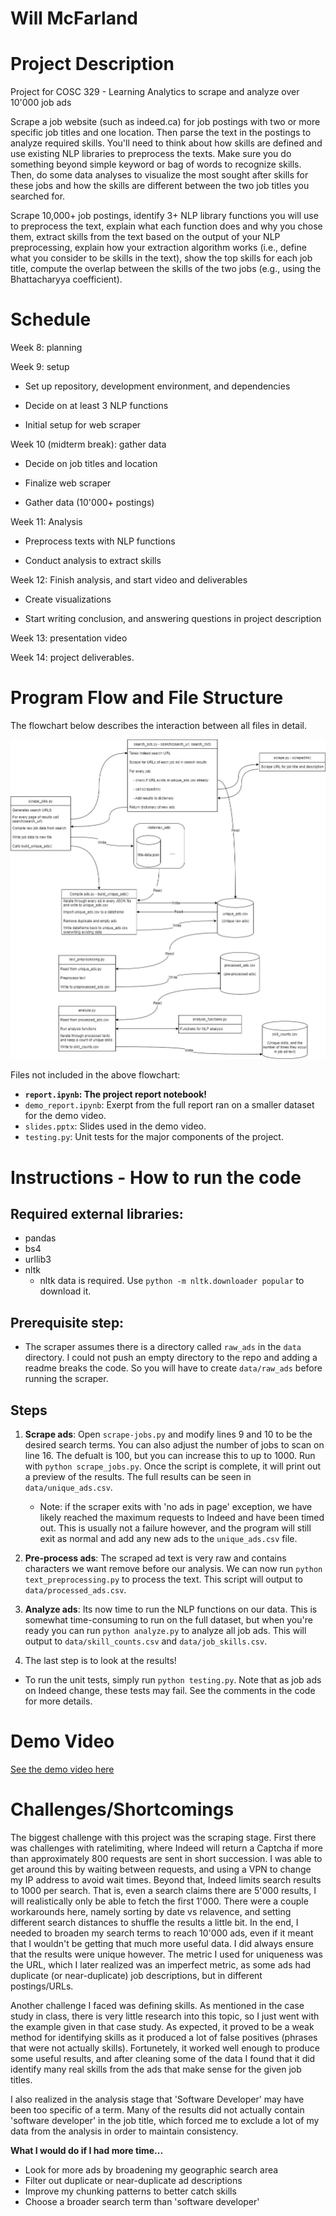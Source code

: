 # Will McFarland

# Project Description

Project for COSC 329 - Learning Analytics to scrape and analyze over 10'000 job ads

Scrape a job website (such as indeed.ca) for job postings with two or more specific job titles and one location. Then parse the text in the postings to analyze required skills. You'll need to think about how skills are defined and use existing NLP libraries to preprocess the texts. Make sure you do something beyond simple keyword or bag of words to recognize skills. Then, do some data analyses to visualize the most sought after skills for these jobs and how the skills are different between the two job titles you searched for.

Scrape 10,000+ job postings, identify 3+ NLP library functions you will use to preprocess the text, explain what each function does and why you chose them, extract skills from the text based on the output of your NLP preprocessing, explain how your extraction algorithm works (i.e., define what you consider to be skills in the text), show the top skills for each job title, compute the overlap between the skills of the two jobs (e.g., using the Bhattacharyya coefficient).

# Schedule

Week 8: planning

Week 9: setup

- Set up repository, development environment, and dependencies

- Decide on at least 3 NLP functions

- Initial setup for web scraper

Week 10 (midterm break): gather data

- Decide on job titles and location

- Finalize web scraper

- Gather data (10'000+ postings)

Week 11: Analysis

- Preprocess texts with NLP functions

- Conduct analysis to extract skills

Week 12: Finish analysis, and start video and deliverables

- Create visualizations

- Start writing conclusion, and answering questions in project description

Week 13: presentation video

Week 14: project deliverables.

# Program Flow and File Structure

The flowchart below describes the interaction between all files in detail.

![Flowchart](assets/flowchart.jpg)

Files not included in the above flowchart:
 - **`report.ipynb`: The project report notebook!**
 - `demo_report.ipynb`: Exerpt from the full report ran on a smaller dataset for the demo video.
 - `slides.pptx`: Slides used in the demo video.
 - `testing.py`: Unit tests for the major components of the project.

# Instructions - How to run the code

## Required external libraries:
 - pandas
 - bs4
 - urllib3
 - nltk
    - nltk data is required. Use `python -m nltk.downloader popular` to download it.

## Prerequisite step:
 - The scraper assumes there is a directory called `raw_ads` in the `data` directory. I could not push an empty directory to the repo and adding a readme breaks the code. So you will have to create `data/raw_ads` before running the scraper.

 ## Steps

 1. **Scrape ads**: Open `scrape-jobs.py` and modify lines 9 and 10 to be the desired search terms. You can also adjust the number of jobs to scan on line 16. The defualt is 100, but you can increase this to up to 1000. Run with `python scrape_jobs.py`. Once the script is complete, it will print out a preview of the results. The full results can be seen in `data/unique_ads.csv`.

    - Note: if the scraper exits with 'no ads in page' exception, we have likely reached the maximum requests to Indeed and have been timed out. This is usually not a failure however, and the program will still exit as normal and add any new ads to the `unique_ads.csv` file.
 
 2. **Pre-process ads**: The scraped ad text is very raw and contains characters we want remove before our analysis. We can now run `python text_preprocessing.py` to process the text. This script will output to `data/processed_ads.csv`.

 3. **Analyze ads**: Its now time to run the NLP functions on our data. This is somewhat time-consuming to run on the full dataset, but when you're ready you can run `python analyze.py` to analyze all job ads. This will output to `data/skill_counts.csv` and `data/job_skills.csv`.

 4. The last step is to look at the results!

 - To run the unit tests, simply run `python testing.py`. Note that as job ads on Indeed change, these tests may fail. See the comments in the code for more details.

# Demo Video

[See the demo video here](https://youtu.be/g_iUF5H22Kc)

 # Challenges/Shortcomings

The biggest challenge with this project was the scraping stage. First there was challenges with ratelimiting, where Indeed will return a Captcha if more than approximately 800 requests are sent in short succession. I was able to get around this by waiting between requests, and using a VPN to change my IP address to avoid wait times. Beyond that, Indeed limits search results to 1000 per search. That is, even a search claims there are 5'000 results, I will realistically only be able to fetch the first 1'000. There were a couple workarounds here, namely sorting by date vs relavence, and setting different search distances to shuffle the results a little bit. In the end, I needed to broaden my search terms to reach 10'000 ads, even if it meant that I wouldn't be getting that much more useful data. I did always ensure that the results were unique however. The metric I used for uniqueness was the URL, which I later realized was an imperfect metric, as some ads had duplicate (or near-duplicate) job descriptions, but in different postings/URLs.

Another challenge I faced was defining skills. As mentioned in the case study in class, there is very little research into this topic, so I just went with the example given in that case study. As expected, it proved to be a weak method for identifying skills as it produced a lot of false positives (phrases that were not actually skills). Fortunetely, it worked well enough to produce some useful results, and after cleaning some of the data I found that it did identify many real skills from the ads that make sense for the given job titles.

I also realized in the analysis stage that 'Software Developer' may have been too specific of a term. Many of the results did not actually contain 'software developer' in the job title, which forced me to exclude a lot of my data from the analysis in order to maintain consistency.

**What I would do if I had more time...**

 - Look for more ads by broadening my geographic search area
 - Filter out duplicate or near-duplicate ad descriptions
 - Improve my chunking patterns to better catch skills
 - Choose a broader search term than 'software developer'